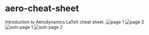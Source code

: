 # aero-cheat-sheet
Introduction to Aerodynamics LaTeX cheat sheet.
![page 1](https://i.imgur.com/VaFGPvR.png)
![page 2](https://i.imgur.com/IA7ZaxC.png)
![soln page 1](https://i.imgur.com/qJMEl4V.png)
![soln page 2](https://i.imgur.com/XSS6rkn.png)
